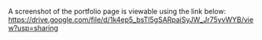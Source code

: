 A screenshot of the portfolio page is viewable using the link below:
https://drive.google.com/file/d/1k4ep5_bsTl5gSARpaiSyJW_Jr75yvWYB/view?usp=sharing
